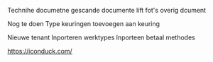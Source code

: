 Technihe documetne
gescande documente
lift fot's
overig dcument


Nog te doen 
Type keuringen toevoegen aan keuring


Nieuwe tenant
Inporteren werktypes
Inporteen betaal methodes


https://iconduck.com/
